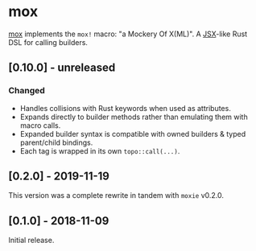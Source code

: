# mox

[mox] implements the `mox!` macro: "a Mockery Of X(ML)". A [JSX]-like Rust DSL for calling builders.

[mox]: https://docs.rs/moxie
[JSX]: https://reactjs.org/docs/introducing-jsx.html

<!-- categories: Added, Removed, Changed, Deprecated, Fixed, Security -->

## [0.10.0] - unreleased

### Changed

- Handles collisions with Rust keywords when used as attributes.
- Expands directly to builder methods rather than emulating them with macro calls.
- Expanded builder syntax is compatible with owned builders & typed parent/child bindings.
- Each tag is wrapped in its own `topo::call(...)`.

## [0.2.0] - 2019-11-19

This version was a complete rewrite in tandem with `moxie` v0.2.0.

## [0.1.0] - 2018-11-09

Initial release.
